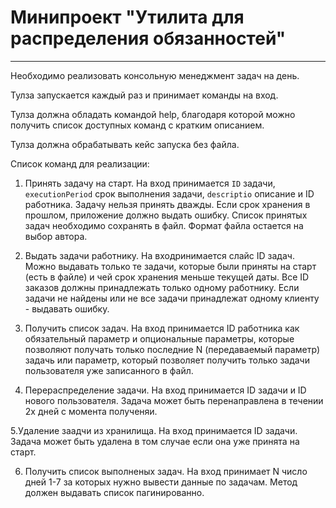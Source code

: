 # Минипроект "Утилита для распределения обязанностей"
---
Необходимо реализовать консольную менеджмент задач на день.

Тулза запускается каждый раз и принимает команды на вход.

Тулза должна обладать командой help, благодаря которой можно получить список доступных команд с кратким описанием.

Тулза должна обрабатывать кейс запуска без файла.


Список команд для реализации:

1. Принять задачу на старт. На вход принимается `ID` задачи, `executionPeriod` срок выполнения задачи, `descriptio` описание и ID работника. Задачу нельзя принять дважды. Если срок хранения в прошлом, приложение должно выдать ошибку. Список принятых задач необходимо сохранять в файл. Формат файла остается на выбор автора.

2. Выдать задачи работнику. На  входринимается слайс ID задач. Можно выдавать только те задачи, которые были приняты на старт (есть в файле) и чей срок хранения меньше текущей даты. Все ID заказов должны принадлежать только одному работнику. Если задачи не найдены или не все задачи принадлежат одному клиенту - выдавать ошибку.

3. Получить список задач. На вход принимается ID работника как обязательный параметр и опциональные параметры, которые позволяют получать только последние N (передаваемый параметр) задачь или параметр, который позволяет получить только задачи пользователя уже записанного в файл.

4. Перераспределение задачи. На вход принимается ID задачи и ID нового пользователя. Задача может быть перенаправлена в течении 2х дней с момента полученяи.

5.Удаление заадчи из хранилища. На вход принимается ID задачи. Задача может быть удалена в том случае если она уже принята на старт.

6. Получить список выполненых задач. На вход принимает N число дней 1-7 за которых нужно вывести данные по задачам.  Метод должен выдавать список пагинированно.
